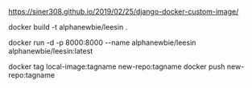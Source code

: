 https://siner308.github.io/2019/02/25/django-docker-custom-image/


docker build -t alphanewbie/leesin .


docker run -d -p 8000:8000 --name alphanewbie/leesin alphanewbie/leesin:latest


docker tag local-image:tagname new-repo:tagname
docker push new-repo:tagname